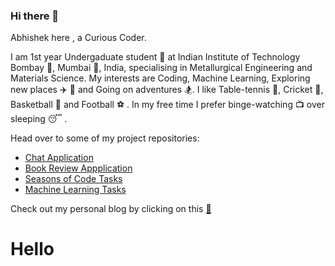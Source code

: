 ### Hi there 👋

Abhishek here , a Curious Coder.

I am 1st year Undergaduate student :boy: at Indian Institute of Technology Bombay :european_post_office:, Mumbai :city_sunset:, India, specialising in Metallurgical Engineering and Materials Science. My interests are Coding, Machine Learning, Exploring new places :airplane: :steam_locomotive: and Going on adventures :snowboarder:. I like Table-tennis :ping_pong:, Cricket :cricket_game:, Basketball :basketball: and Football :soccer: . In my free time I prefer binge-watching :tv: over sleeping :sleeping: .

Head over to some of my project repositories:

* [Chat Application](https://github.com/abhipaiangle/Web-Development/tree/Flack)
* [Book Review Appplication](https://github.com/abhipaiangle/Web-Development/tree/Book_review)
* [Seasons of Code Tasks](https://github.com/abhipaiangle/Intelligent_Agent_AbhishekPaiAngle)
* [Machine Learning Tasks](https://github.com/abhipaiangle/Projects)

Check out my personal blog by clicking on this [:rocket:](https://abhipaiangle.com)

<h1> Hello </h1>

<script>
  document.querySelector('h1').onclick( () => {
  this.innerHTML = Welcome To My Github Profile
  }
</script>

<!--
**abhipaiangle/abhipaiangle** is a ✨ _special_ ✨ repository because its `README.md` (this file) appears on your GitHub profile.

Here are some ideas to get you started:

- 🔭 I’m currently working on ...
- 🌱 I’m currently learning ...
- 👯 I’m looking to collaborate on ...
- 🤔 I’m looking for help with ...
- 💬 Ask me about ...
- 📫 How to reach me: ...
- 😄 Pronouns: ...
- ⚡ Fun fact: ...
-->
